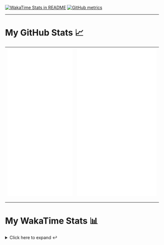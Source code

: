 [![WakaTime Stats in README](https://github.com/LOsioChico/LOsioChico/actions/workflows/waka.yml/badge.svg)](https://github.com/LOsioChico/LOsioChico/actions/workflows/waka.yml) [![GitHub metrics](https://github.com/LOsioChico/LOsioChico/actions/workflows/metrics.yml/badge.svg)](https://github.com/LOsioChico/LOsioChico/actions/workflows/metrics.yml)

---

# My GitHub Stats 📈

| ![](./assets/metrics.svg) | ![](./assets/metrics2.svg) |
| ------------------------- | -------------------------- |

---

# My WakaTime Stats 📊

<details>
<summary>Click here to expand ↩️</summary>
<br>

<!--START_SECTION:waka-->
![Code Time](http://img.shields.io/badge/Code%20Time-2%2C192%20hrs%2029%20mins-blue)

![Lines of code](https://img.shields.io/badge/From%20Hello%20World%20I%27ve%20Written-396.6%20thousand%20lines%20of%20code-blue)

**🐱 My GitHub Data** 

> 📦 696.1 kB Used in GitHub's Storage 
 > 
> 🏆 41 Contributions in the Year 2025
 > 
> 🚫 Not Opted to Hire
 > 
> 📜 28 Public Repositories 
 > 
> 🔑 33 Private Repositories 
 > 
**I'm a Night 🦉** 

```text
🌞 Morning                614 commits         ███░░░░░░░░░░░░░░░░░░░░░░   13.90 % 
🌆 Daytime                1401 commits        ████████░░░░░░░░░░░░░░░░░   31.71 % 
🌃 Evening                1506 commits        █████████░░░░░░░░░░░░░░░░   34.09 % 
🌙 Night                  897 commits         █████░░░░░░░░░░░░░░░░░░░░   20.30 % 
```
📅 **I'm Most Productive on Thursday** 

```text
Monday                   631 commits         ████░░░░░░░░░░░░░░░░░░░░░   14.28 % 
Tuesday                  656 commits         ████░░░░░░░░░░░░░░░░░░░░░   14.85 % 
Wednesday                489 commits         ███░░░░░░░░░░░░░░░░░░░░░░   11.07 % 
Thursday                 808 commits         █████░░░░░░░░░░░░░░░░░░░░   18.29 % 
Friday                   673 commits         ████░░░░░░░░░░░░░░░░░░░░░   15.23 % 
Saturday                 746 commits         ████░░░░░░░░░░░░░░░░░░░░░   16.89 % 
Sunday                   415 commits         ██░░░░░░░░░░░░░░░░░░░░░░░   09.39 % 
```


📊 **This Week I Spent My Time On** 

```text
💬 Programming Languages: 
Astro                    20 mins             ███████████████████████░░   90.74 % 
Other                    1 min               █░░░░░░░░░░░░░░░░░░░░░░░░   05.07 % 
Image (svg)              0 secs              ░░░░░░░░░░░░░░░░░░░░░░░░░   01.47 % 
JSON                     0 secs              ░░░░░░░░░░░░░░░░░░░░░░░░░   01.34 % 
Markdown                 0 secs              ░░░░░░░░░░░░░░░░░░░░░░░░░   00.99 % 
```

**I Mostly Code in TypeScript** 

```text
TypeScript               33 repos            ████████████░░░░░░░░░░░░░   50.00 % 
Scala                    9 repos             ███░░░░░░░░░░░░░░░░░░░░░░   13.64 % 
JavaScript               7 repos             ███░░░░░░░░░░░░░░░░░░░░░░   10.61 % 
CSS                      5 repos             ██░░░░░░░░░░░░░░░░░░░░░░░   07.58 % 
Astro                    3 repos             █░░░░░░░░░░░░░░░░░░░░░░░░   04.55 % 
```




 Last Updated on 25/05/2025 01:17:20 UTC
<!--END_SECTION:waka-->

## </details>
